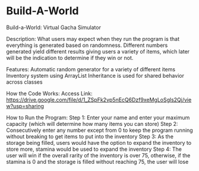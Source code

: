 # Build-A-World

Build-a-World: Virtual Gacha Simulator

Description: What users may expect when they run the program is that everything is generated based on randomness. Different numbers generated yield different results giving users a variety of items, which later will be the indication to determine if they win or not.

Features:
Automatic random generator for a variety of different items
Inventory system using ArrayList
Inheritance is used for shared behavior across classes

How the Code Works:
Access Link: https://drive.google.com/file/d/1_ZSpFk2vp5nEcQ6Dzf9xeMgLoSgls2Qj/view?usp=sharing

How to Run the Program:
Step 1: Enter your name and enter your maximum capacity (which will determine how many items you can store)
 Step 2: Consecutively enter any number except from 0 to keep the program running without breaking to get items to put into the inventory
Step 3: As the storage being filled, users would have the option to expand the inventory to store more, stamina would be used to expand the inventory
Step 4: The user will win if the overall rarity of the inventory is over 75, otherwise, if the stamina is 0 and the storage is filled without reaching 75, the user will lose
